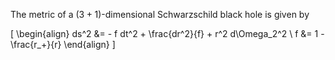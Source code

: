 The metric of a $(3+1)$-dimensional Schwarzschild black hole is given by

\[
\begin{align}
ds^2 &= - f dt^2 + \frac{dr^2}{f} + r^2 d\Omega_2^2 \\
f &= 1 - \frac{r_+}{r}
\end{align}
\]
